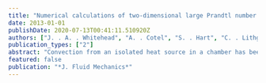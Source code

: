 ```yaml
---
title: "Numerical calculations of two-dimensional large Prandtl number convection in a box"
date: 2013-01-01
publishDate: 2020-07-13T00:41:11.510920Z
authors: ["J. . A. . Whitehead", "A. . Cotel", "S. . Hart", "C. . Lithgow-Bertelloni", "W. . Newsome"]
publication_types: ["2"]
abstract: "Convection from an isolated heat source in a chamber has been previously studied numerically, experimentally and analytically. These have not covered long time spans for wide ranges of Rayleigh number Ra and Prandtl number Pr. Numerical calculations of constant viscosity convection partially fill the gap in the ranges Ra = 10(3)-10(6) and Pr = 1, 10, 100, 1000 and infinity. Calculations begin with cold fluid everywhere and localized hot temperature at the centre of the bottom of a square two-dimensional chamber. For Ra > 20 000, temperature increases above the hot bottom and forms a rising plume head. The head has small internal recirculation and minor outward conduction of heat during ascent. The head approaches the top, flattens, splits and the two remnants are swept to the sidewalls and diffused away. The maximum velocity and the top centre heat flux climb to maxima during head ascent and then adjust toward constant values. Two steady cells are separated by a vertical thermal conduit. This sequence is followed for every value of Pr number, although lower Pr convection lags in time. For Ra < 20 000 there is no plume head, and no streamfunction and heat flux maxima with time. For sufficiently large Ra and all values of Pr, an oscillation develops at roughly t = 0.2, with the two cells alternately strengthening and weakening. This changes to a steady flow with two unequal cells that at roughly t = 0.5 develops a second oscillation."
featured: false
publication: "*J. Fluid Mechanics*"
---
```


